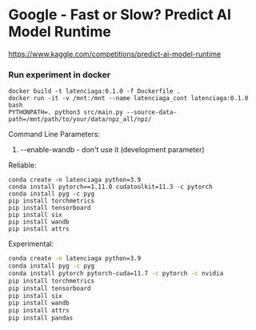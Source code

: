 # Google - Fast or Slow? Predict AI Model Runtime

https://www.kaggle.com/competitions/predict-ai-model-runtime

### Run experiment in docker
```shell
docker build -t latenciaga:0.1.0 -f Dockerfile .
docker run -it -v /mnt:/mnt --name latenciaga_cont latenciaga:0.1.0 bash
PYTHONPATH=. python3 src/main.py --source-data-path=/mnt/path/to/your/data/npz_all/npz/
```

Command Line Parameters:
1. --enable-wandb - don't use it (development parameter)


Reliable:
```
conda create -n latenciaga python=3.9
conda install pytorch==1.11.0 cudatoolkit=11.3 -c pytorch
conda install pyg -c pyg
pip install torchmetrics
pip install tensorboard
pip install six
pip install wandb
pip install attrs
```

Experimental:
```bash
conda create -n latenciaga python=3.9
conda install pyg -c pyg
conda install pytorch pytorch-cuda=11.7 -c pytorch -c nvidia
pip install torchmetrics
pip install tensorboard
pip install six
pip install wandb
pip install attrs
pip install pandas
```

